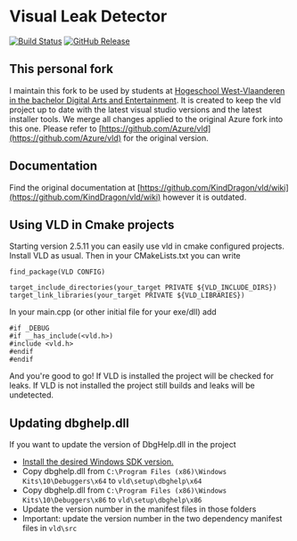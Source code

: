 # Visual Leak Detector 

[![Build Status](https://github.com/avadae/vld/actions/workflows/msbuild.yml/badge.svg)](https://github.com/avadae/msbuild/actions)
[![GitHub Release](https://img.shields.io/github/v/release/avadae/vld?logo=github&sort=semver)](https://github.com/avadae/vld/releases/latest)

## This personal fork

I maintain this fork to be used by students at [Hogeschool West-Vlaanderen in the bachelor Digital Arts and Entertainment](https://www.digitalartsandentertainment.be/). It is created to keep the vld project up to date with the latest visual studio versions and the latest installer tools. We merge all changes applied to the original Azure fork into this one. Please refer to [https://github.com/Azure/vld](https://github.com/Azure/vld) for the original version.

## Documentation

Find the original documentation at [https://github.com/KindDragon/vld/wiki](https://github.com/KindDragon/vld/wiki) however it is outdated.

## Using VLD in Cmake projects

Starting version 2.5.11 you can easily use vld in cmake configured projects. Install VLD as usual. Then in your CMakeLists.txt you can write

```
find_package(VLD CONFIG)

target_include_directories(your_target PRIVATE ${VLD_INCLUDE_DIRS})
target_link_libraries(your_target PRIVATE ${VLD_LIBRARIES})
```

In your main.cpp (or other initial file for your exe/dll) add

```
#if _DEBUG
#if __has_include(<vld.h>)
#include <vld.h>
#endif
#endif
```

And you're good to go! If VLD is installed the project will be checked for leaks. If VLD is not installed the project still builds and leaks will be undetected.


## Updating dbghelp.dll

If you want to update the version of DbgHelp.dll in the project

- [Install the desired Windows SDK version.](https://developer.microsoft.com/en-us/windows/downloads/sdk-archive/)
- Copy dbghelp.dll from ```C:\Program Files (x86)\Windows Kits\10\Debuggers\x64``` to ```vld\setup\dbghelp\x64```
- Copy dbghelp.dll from ```C:\Program Files (x86)\Windows Kits\10\Debuggers\x86``` to ```vld\setup\dbghelp\x86```
- Update the version number in the manifest files in those folders
- Important: update the version number in the two dependency manifest files in ```vld\src```

